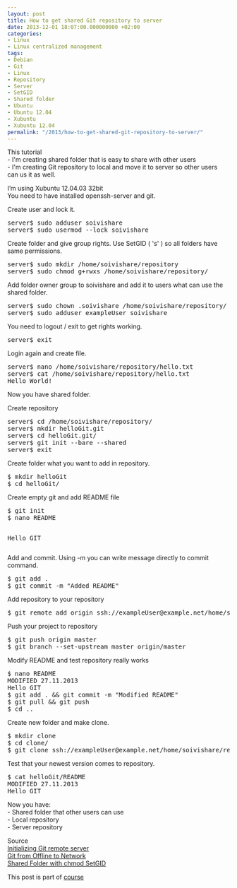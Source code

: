 ```yaml
---
layout: post
title: How to get shared Git repository to server
date: 2013-12-01 18:07:00.000000000 +02:00
categories:
- Linux
- Linux centralized management
tags:
- Debian
- Git
- Linux
- Repository
- Server
- SetGID
- Shared folder
- Ubuntu
- Ubuntu 12.04
- Xubuntu
- Xubuntu 12.04
permalink: "/2013/how-to-get-shared-git-repository-to-server/"
---
```

<p>This tutorial<br />
- I'm creating shared folder that is easy to share with other users<br />
- I'm creating Git repository to local and move it to server so other users can us it as well.</p>
<p>I’m using Xubuntu 12.04.03 32bit<br />
You need to have installed openssh-server and git.</p>
<p>Create user and lock it.</p>
<pre>server$ sudo adduser soivishare
server$ sudo usermod --lock soivishare</pre>
<p>Create folder and give group rights. Use SetGID ( 's' ) so all folders have same permissions.</p>
<pre>server$ sudo mkdir /home/soivishare/repository
server$ sudo chmod g+rwxs /home/soivishare/repository/</pre>
<p>Add folder owner group to soivishare and add it to users what can use the shared folder.</p>
<pre>server$ sudo chown .soivishare /home/soivishare/repository/
server$ sudo adduser exampleUser soivishare</pre>
<p>You need to logout / exit to get rights working.</p>
<pre>server$ exit</pre>
<p>Login again and create file.</p>
<pre>server$ nano /home/soivishare/repository/hello.txt
server$ cat /home/soivishare/repository/hello.txt 
Hello World!</pre>
<p>Now you have shared folder.</p>
<p>Create repository</p>
<pre>server$ cd /home/soivishare/repository/
server$ mkdir helloGit.git
server$ cd helloGit.git/
server$ git init --bare --shared
server$ exit</pre>
<p>Create folder what you want to add in repository.</p>
<pre>$ mkdir helloGit
$ cd helloGit/</pre>
<p>Create empty git and add README file</p>
<pre>$ git init
$ nano README

Hello GIT</pre>
<p>Add and commit. Using -m you can write message directly to commit command.</p>
<pre>$ git add .
$ git commit -m "Added README"</pre>
<p>Add repository to your repository</p>
<pre>$ git remote add origin ssh://exampleUser@example.net/home/soivishare/repository/helloGit.git</pre>
<p>Push your project to repository</p>
<pre>$ git push origin master
$ git branch --set-upstream master origin/master</pre>
<p>Modify README and test repository really works</p>
<pre>$ nano README
MODIFIED 27.11.2013
Hello GIT
$ git add . && git commit -m "Modified README"
$ git pull && git push
$ cd ..</pre>
<p>Create new folder and make clone.</p>
<pre>$ mkdir clone
$ cd clone/
$ git clone ssh://exampleUser@example.net/home/soivishare/repository/helloGit.git</pre>
<p>Test that your newest version comes to repository.</p>
<pre>$ cat helloGit/README 
MODIFIED 27.11.2013
Hello GIT</pre>
<p>Now you have:<br />
- Shared folder that other users can use<br />
- Local repository<br />
- Server repository</p>
<p>Source<br />
<a href="http://samuelkontiomaa.com/2013/11/30/initializing-git-remote-server/">Initializing Git remote server</a><br />
<a href="http://terokarvinen.com/2012/git-from-offline-to-network">Git from Offline to Network</a><br />
<a href="http://terokarvinen.com/2011/shared-folder-with-chmod-setgid">Shared Folder with chmod SetGID</a></p>
<p>This post is part of <a href="http://terokarvinen.com/2013/aikataulu-%E2%80%93-linuxin-keskitetty-hallinta-%E2%80%93-ict4tn011-4-syksylla-2013">course</a></p>
